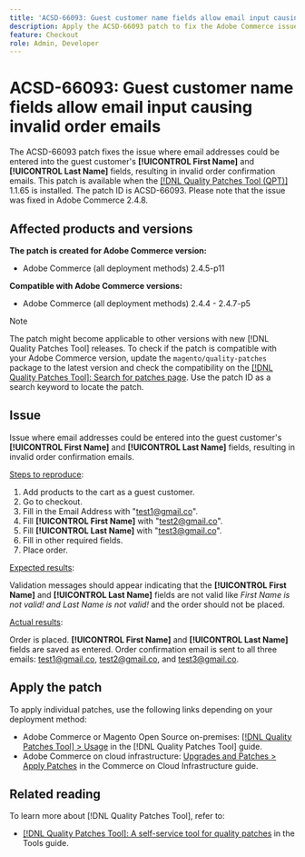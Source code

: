 ```yaml
---
title: 'ACSD-66093: Guest customer name fields allow email input causing invalid order emails'
description: Apply the ACSD-66093 patch to fix the Adobe Commerce issue where it is possible to enter email addresses into the Guest customer **[!UICONTROL First Name]** and **[!UICONTROL Last Name]** fields and send invalid order confirmation emails.
feature: Checkout
role: Admin, Developer
---
```


# ACSD-66093: Guest customer name fields allow email input causing invalid order emails

The ACSD-66093 patch fixes the issue where email addresses could be entered into the guest customer's **[!UICONTROL First Name]** and **[!UICONTROL Last Name]** fields, resulting in invalid order confirmation emails. This patch is available when the [[!DNL Quality Patches Tool (QPT)]](/help/tools/quality-patches-tool/quality-patches-tool-to-self-serve-quality-patches.md) 1.1.65 is installed. The patch ID is ACSD-66093. Please note that the issue was fixed in Adobe Commerce 2.4.8.

## Affected products and versions

**The patch is created for Adobe Commerce version:**

* Adobe Commerce (all deployment methods) 2.4.5-p11

**Compatible with Adobe Commerce versions:**

* Adobe Commerce (all deployment methods) 2.4.4 - 2.4.7-p5

>[!NOTE]
>
>The patch might become applicable to other versions with new [!DNL Quality Patches Tool] releases. To check if the patch is compatible with your Adobe Commerce version, update the `magento/quality-patches` package to the latest version and check the compatibility on the [[!DNL Quality Patches Tool]: Search for patches page](https://experienceleague.adobe.com/tools/commerce-quality-patches/index.html). Use the patch ID as a search keyword to locate the patch.

## Issue

Issue where email addresses could be entered into the guest customer's **[!UICONTROL First Name]** and **[!UICONTROL Last Name]** fields, resulting in invalid order confirmation emails.

<u>Steps to reproduce</u>:

1. Add products to the cart as a guest customer.
2. Go to checkout.
3. Fill in the Email Address with "test1@gmail.co".
4. Fill **[!UICONTROL First Name]** with "<test2@gmail.co>".
5. Fill **[!UICONTROL Last Name]** with "<test3@gmail.co>".
6. Fill in other required fields.
7. Place order.

<u>Expected results</u>:

Validation messages should appear indicating that the **[!UICONTROL First Name]** and **[!UICONTROL Last Name]** fields are not valid like *First Name is not valid! and Last Name is not valid!* and the order should not be placed.

<u>Actual results</u>:

Order is placed.
**[!UICONTROL First Name]** and **[!UICONTROL Last Name]** fields are saved as entered.
Order confirmation email is sent to all three emails: test1@gmail.co, test2@gmail.co, and test3@gmail.co.

## Apply the patch

To apply individual patches, use the following links depending on your deployment method:

* Adobe Commerce or Magento Open Source on-premises: [[!DNL Quality Patches Tool] > Usage](/help/tools/quality-patches-tool/usage.md) in the [!DNL Quality Patches Tool] guide.
* Adobe Commerce on cloud infrastructure: [Upgrades and Patches > Apply Patches](https://experienceleague.adobe.com/docs/commerce-cloud-service/user-guide/develop/upgrade/apply-patches.html) in the Commerce on Cloud Infrastructure guide.

## Related reading

To learn more about [!DNL Quality Patches Tool], refer to:

* [[!DNL Quality Patches Tool]: A self-service tool for quality patches](/help/tools/quality-patches-tool/quality-patches-tool-to-self-serve-quality-patches.md) in the Tools guide.
